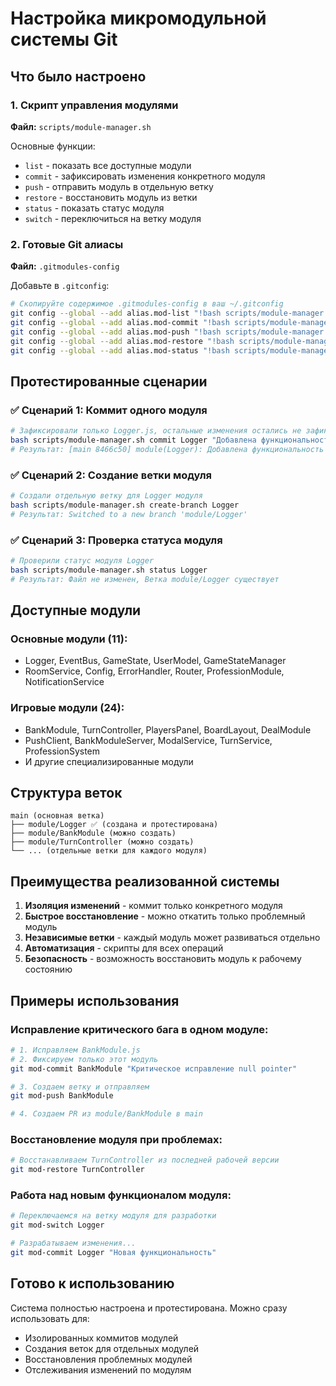 # Настройка микромодульной системы Git

## Что было настроено

### 1. Скрипт управления модулями
**Файл:** `scripts/module-manager.sh`

Основные функции:
- `list` - показать все доступные модули
- `commit` - зафиксировать изменения конкретного модуля
- `push` - отправить модуль в отдельную ветку
- `restore` - восстановить модуль из ветки
- `status` - показать статус модуля
- `switch` - переключиться на ветку модуля

### 2. Готовые Git алиасы
**Файл:** `.gitmodules-config`

Добавьте в `.gitconfig`:
```bash
# Скопируйте содержимое .gitmodules-config в ваш ~/.gitconfig
git config --global --add alias.mod-list "!bash scripts/module-manager.sh list"
git config --global --add alias.mod-commit "!bash scripts/module-manager.sh commit"
git config --global --add alias.mod-push "!bash scripts/module-manager.sh push"
git config --global --add alias.mod-restore "!bash scripts/module-manager.sh restore"
git config --global --add alias.mod-status "!bash scripts/module-manager.sh status"
```

## Протестированные сценарии

### ✅ Сценарий 1: Коммит одного модуля
```bash
# Зафиксировали только Logger.js, остальные изменения остались не зафиксированными
bash scripts/module-manager.sh commit Logger "Добавлена функциональность отображения стека вызовов в логах"
# Результат: [main 8466c50] module(Logger): Добавлена функциональность отображения стека вызовов в логах
```

### ✅ Сценарий 2: Создание ветки модуля
```bash
# Создали отдельную ветку для Logger модуля
bash scripts/module-manager.sh create-branch Logger
# Результат: Switched to a new branch 'module/Logger'
```

### ✅ Сценарий 3: Проверка статуса модуля
```bash
# Проверили статус модуля Logger
bash scripts/module-manager.sh status Logger
# Результат: Файл не изменен, Ветка module/Logger существует
```

## Доступные модули

### Основные модули (11):
- Logger, EventBus, GameState, UserModel, GameStateManager
- RoomService, Config, ErrorHandler, Router, ProfessionModule, NotificationService

### Игровые модули (24):
- BankModule, TurnController, PlayersPanel, BoardLayout, DealModule
- PushClient, BankModuleServer, ModalService, TurnService, ProfessionSystem
- И другие специализированные модули

## Структура веток

```
main (основная ветка)
├── module/Logger ✅ (создана и протестирована)
├── module/BankModule (можно создать)
├── module/TurnController (можно создать)
└── ... (отдельные ветки для каждого модуля)
```

## Преимущества реализованной системы

1. **Изоляция изменений** - коммит только конкретного модуля
2. **Быстрое восстановление** - можно откатить только проблемный модуль
3. **Независимые ветки** - каждый модуль может развиваться отдельно
4. **Автоматизация** - скрипты для всех операций
5. **Безопасность** - возможность восстановить модуль к рабочему состоянию

## Примеры использования

### Исправление критического бага в одном модуле:
```bash
# 1. Исправляем BankModule.js
# 2. Фиксируем только этот модуль
git mod-commit BankModule "Критическое исправление null pointer"

# 3. Создаем ветку и отправляем
git mod-push BankModule

# 4. Создаем PR из module/BankModule в main
```

### Восстановление модуля при проблемах:
```bash
# Восстанавливаем TurnController из последней рабочей версии
git mod-restore TurnController
```

### Работа над новым функционалом модуля:
```bash
# Переключаемся на ветку модуля для разработки
git mod-switch Logger

# Разрабатываем изменения...
git mod-commit Logger "Новая функциональность"
```

## Готово к использованию

Система полностью настроена и протестирована. Можно сразу использовать для:
- Изолированных коммитов модулей
- Создания веток для отдельных модулей
- Восстановления проблемных модулей
- Отслеживания изменений по модулям
